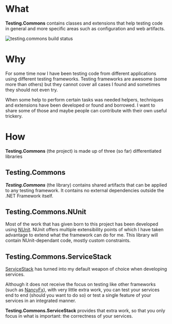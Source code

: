 
# What
**Testing.Commons** contains classes and extensions that help testing code in general and more specific areas such as configuration and web artifacts.

![testing.commons build status](https://ci.appveyor.com/api/projects/status/1unblo2mfubl2but?svg=true&amp;passingText=testing-commons)

# Why
For some time now I have been testing code from different applications using different testing frameworks.
Testing frameworks are awesome (some more than others) but they cannot cover all cases I found and sometimes they should not even try.

When some help to perform certain tasks was needed helpers, techniques and extensions have been developed or found and borrowed. I want to share some of those and maybe people can contribute with their own useful trickery.

# How
**Testing.Commons** (the project) is made up of three (so far) differentiated libraries

## Testing.Commons
**_Testing.Commons_** (the library) contains shared artifacts that can be applied to any testing framework. It contains no external dependencies outside the .NET Framework itself.

## Testing.Commons.NUnit
Most of the work that has given born to this project has been developed using [NUnit](http://www.nunit.com).
NUnit offers multiple extensibility points of which I have taken advantage to extend what the framework can do for me.
This library will contain NUnit-dependant code, mostly custom constraints.

## Testing.Commons.ServiceStack
[ServiceStack](https://github.com/ServiceStackV3/ServiceStackV3) has turned into my default weapon of choice when developing services.

Although it does not receive the focus on testing like other frameworks (such as [NancyFx](http://nancyfx.org/)),
with very little extra work, you can test your services end to end (should you want to do so) or
test a single feature of your services in an integrated manner.

__Testing.Commons.ServiceStack__ provides that extra work, so that you only focus in what is important:
the correctness of your services.
